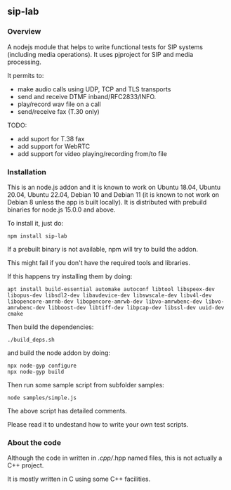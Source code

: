 ## sip-lab

### Overview

A nodejs module that helps to write functional tests for SIP systems (including media operations).
It uses pjproject for SIP and media processing.

It permits to:
  - make audio calls using UDP, TCP and TLS transports
  - send and receive DTMF inband/RFC2833/INFO.
  - play/record wav file on a call
  - send/receive fax (T.30 only)

TODO:
  - add suport for T.38 fax
  - add support for WebRTC
  - add support for video playing/recording from/to file

### Installation

This is an node.js addon and it is known to work on Ubuntu 18.04, Ubuntu 20.04, Ubuntu 22.04, Debian 10 and Debian 11 (it is known to not work on Debian 8 unless the app is built locally).
It is distributed with prebuild binaries for node.js 15.0.0 and above.

To install it, just do:
```
npm install sip-lab
```

If a prebuilt binary is not available, npm will try to build the addon.

This might fail if you don't have the required tools and libraries.

If this happens try installing them by doing:
```
apt install build-essential automake autoconf libtool libspeex-dev libopus-dev libsdl2-dev libavdevice-dev libswscale-dev libv4l-dev libopencore-amrnb-dev libopencore-amrwb-dev libvo-amrwbenc-dev libvo-amrwbenc-dev libboost-dev libtiff-dev libpcap-dev libssl-dev uuid-dev cmake
```

Then build the dependencies:
```
./build_deps.sh
```

and build the node addon by doing:
```
npx node-gyp configure
npx node-gyp build
```

Then run some sample script from subfolder samples:
```
node samples/simple.js
```

The above script has detailed comments. 

Please read it to undestand how to write your own test scripts.

### About the code

Although the code in written in *.cpp/*.hpp named files, this is not actually a C++ project.

It is mostly written in C using some C++ facilities.


